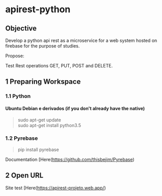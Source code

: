 # apirest-python

## Objective 

Develop a python api rest as a microservice for a web system hosted on firebase for the purpose of studies.

Propose:  

  Test Rest operations GET, PUT, POST and DELETE. 

## 1 Preparing Workspace

### 1.1 Python

#### Ubuntu Debian e derivados (if you don't already have the native)

>sudo apt-get update<br>
>sudo apt-get install python3.5<br>

### 1.2 Pyrebase

>pip install pyrebase

Documentation [Here(https://github.com/thisbejim/Pyrebase)

## 2 Open URL

Site test [Here(https://apirest-projeto.web.app/)
